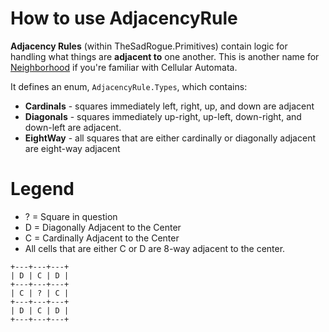 # How to use AdjacencyRule
__Adjacency Rules__ (within TheSadRogue.Primitives) contain logic for handling what things are __adjacent to__ one another. This is another name for [Neighborhood](https://en.wikibooks.org/wiki/Cellular_Automata/Neighborhood#2D_neighborhood) if you're familiar with Cellular Automata.

It defines an enum, `AdjacencyRule.Types`, which contains:
* __Cardinals__ - squares immediately left, right, up, and down are adjacent
* __Diagonals__ - squares immediately up-right, up-left, down-right, and down-left are adjacent.
* __EightWay__ - all squares that are either cardinally or diagonally adjacent are eight-way adjacent


Legend
======
* ? = Square in question
* D = Diagonally Adjacent to the Center
* C = Cardinally Adjacent to the Center
* All cells that are either C or D are 8-way adjacent to the center.

```
+---+---+---+
| D | C | D |
+---+---+---+
| C | ? | C |
+---+---+---+
| D | C | D |
+---+---+---+
```

